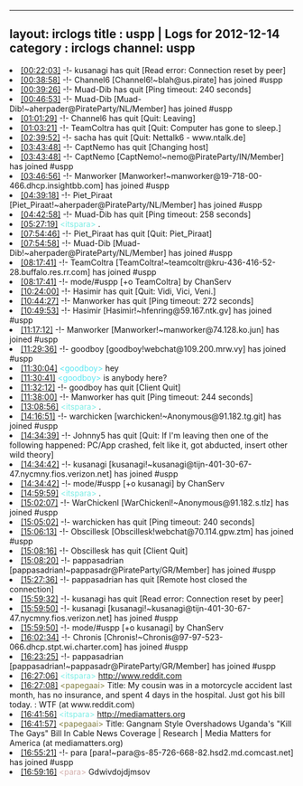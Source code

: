 
---
layout: irclogs
title : uspp | Logs for 2012-12-14
category : irclogs
channel: uspp
---
<li class="logitem"><a href="#00:22:03" name="00:22:03" class="time">[00:22:03]</a> -!- <span class="quit">kusanagi</span> has quit [Read error: Connection reset by peer] </li>
<li class="logitem"><a href="#00:38:58" name="00:38:58" class="time">[00:38:58]</a> -!- <span class="join">Channel6</span> [Channel6!~blah@us.pirate] has joined #uspp </li>
<li class="logitem"><a href="#00:39:26" name="00:39:26" class="time">[00:39:26]</a> -!- <span class="quit">Muad-Dib</span> has quit [Ping timeout: 240 seconds] </li>
<li class="logitem"><a href="#00:46:53" name="00:46:53" class="time">[00:46:53]</a> -!- <span class="join">Muad-Dib</span> [Muad-Dib!~aherpader@PirateParty/NL/Member] has joined #uspp </li>
<li class="logitem"><a href="#01:01:29" name="01:01:29" class="time">[01:01:29]</a> -!- <span class="quit">Channel6</span> has quit [Quit: Leaving] </li>
<li class="logitem"><a href="#01:03:21" name="01:03:21" class="time">[01:03:21]</a> -!- <span class="quit">TeamColtra</span> has quit [Quit: Computer has gone to sleep.] </li>
<li class="logitem"><a href="#02:39:52" name="02:39:52" class="time">[02:39:52]</a> -!- <span class="quit">sacha</span> has quit [Quit: Nettalk6 - www.ntalk.de] </li>
<li class="logitem"><a href="#03:43:48" name="03:43:48" class="time">[03:43:48]</a> -!- <span class="quit">CaptNemo</span> has quit [Changing host] </li>
<li class="logitem"><a href="#03:43:48" name="03:43:48" class="time">[03:43:48]</a> -!- <span class="join">CaptNemo</span> [CaptNemo!~nemo@PirateParty/IN/Member] has joined #uspp </li>
<li class="logitem"><a href="#03:46:56" name="03:46:56" class="time">[03:46:56]</a> -!- <span class="join">Manworker</span> [Manworker!~manworker@19-718-00-466.dhcp.insightbb.com] has joined #uspp </li>
<li class="logitem"><a href="#04:39:18" name="04:39:18" class="time">[04:39:18]</a> -!- <span class="join">Piet_Piraat</span> [Piet_Piraat!~aherpader@PirateParty/NL/Member] has joined #uspp </li>
<li class="logitem"><a href="#04:42:58" name="04:42:58" class="time">[04:42:58]</a> -!- <span class="quit">Muad-Dib</span> has quit [Ping timeout: 258 seconds] </li>
<li class="logitem"><a href="#05:27:19" name="05:27:19" class="time">[05:27:19]</a> <span class="person" style="color:#7deee6">&lt;itspara&gt;</span> . </li>
<li class="logitem"><a href="#07:54:46" name="07:54:46" class="time">[07:54:46]</a> -!- <span class="quit">Piet_Piraat</span> has quit [Quit: Piet_Piraat] </li>
<li class="logitem"><a href="#07:54:58" name="07:54:58" class="time">[07:54:58]</a> -!- <span class="join">Muad-Dib</span> [Muad-Dib!~aherpader@PirateParty/NL/Member] has joined #uspp </li>
<li class="logitem"><a href="#08:17:41" name="08:17:41" class="time">[08:17:41]</a> -!- <span class="join">TeamColtra</span> [TeamColtra!~teamcoltr@kru-436-416-52-28.buffalo.res.rr.com] has joined #uspp </li>
<li class="logitem"><a href="#08:17:41" name="08:17:41" class="time">[08:17:41]</a> -!- mode/<span class="mode">#uspp</span> [+o TeamColtra] by ChanServ </li>
<li class="logitem"><a href="#10:24:00" name="10:24:00" class="time">[10:24:00]</a> -!- <span class="quit">Hasimir</span> has quit [Quit: Vidi, Vici, Veni.] </li>
<li class="logitem"><a href="#10:44:27" name="10:44:27" class="time">[10:44:27]</a> -!- <span class="quit">Manworker</span> has quit [Ping timeout: 272 seconds] </li>
<li class="logitem"><a href="#10:49:53" name="10:49:53" class="time">[10:49:53]</a> -!- <span class="join">Hasimir</span> [Hasimir!~hfenring@59.167.ntk.gv] has joined #uspp </li>
<li class="logitem"><a href="#11:17:12" name="11:17:12" class="time">[11:17:12]</a> -!- <span class="join">Manworker</span> [Manworker!~manworker@74.128.ko.jun] has joined #uspp </li>
<li class="logitem"><a href="#11:29:36" name="11:29:36" class="time">[11:29:36]</a> -!- <span class="join">goodboy</span> [goodboy!webchat@109.200.mrw.vy] has joined #uspp </li>
<li class="logitem"><a href="#11:30:04" name="11:30:04" class="time">[11:30:04]</a> <span class="person" style="color:#57e7f2">&lt;goodboy&gt;</span> hey </li>
<li class="logitem"><a href="#11:30:41" name="11:30:41" class="time">[11:30:41]</a> <span class="person" style="color:#57e7f2">&lt;goodboy&gt;</span> is anybody here? </li>
<li class="logitem"><a href="#11:32:12" name="11:32:12" class="time">[11:32:12]</a> -!- <span class="quit">goodboy</span> has quit [Client Quit] </li>
<li class="logitem"><a href="#11:38:00" name="11:38:00" class="time">[11:38:00]</a> -!- <span class="quit">Manworker</span> has quit [Ping timeout: 244 seconds] </li>
<li class="logitem"><a href="#13:08:56" name="13:08:56" class="time">[13:08:56]</a> <span class="person" style="color:#7deee6">&lt;itspara&gt;</span> . </li>
<li class="logitem"><a href="#14:16:51" name="14:16:51" class="time">[14:16:51]</a> -!- <span class="join">warchicken</span> [warchicken!~Anonymous@91.182.tg.git] has joined #uspp </li>
<li class="logitem"><a href="#14:34:39" name="14:34:39" class="time">[14:34:39]</a> -!- <span class="quit">Johnny5</span> has quit [Quit: If I'm leaving then one of the following happened: PC/App crashed, felt like it, got abducted, insert other wild theory] </li>
<li class="logitem"><a href="#14:34:42" name="14:34:42" class="time">[14:34:42]</a> -!- <span class="join">kusanagi</span> [kusanagi!~kusanagi@tijn-401-30-67-47.nycmny.fios.verizon.net] has joined #uspp </li>
<li class="logitem"><a href="#14:34:42" name="14:34:42" class="time">[14:34:42]</a> -!- mode/<span class="mode">#uspp</span> [+o kusanagi] by ChanServ </li>
<li class="logitem"><a href="#14:59:59" name="14:59:59" class="time">[14:59:59]</a> <span class="person" style="color:#7deee6">&lt;itspara&gt;</span> . </li>
<li class="logitem"><a href="#15:02:07" name="15:02:07" class="time">[15:02:07]</a> -!- <span class="join">WarChickenl</span> [WarChickenl!~Anonymous@91.182.s.tlz] has joined #uspp </li>
<li class="logitem"><a href="#15:05:02" name="15:05:02" class="time">[15:05:02]</a> -!- <span class="quit">warchicken</span> has quit [Ping timeout: 240 seconds] </li>
<li class="logitem"><a href="#15:06:13" name="15:06:13" class="time">[15:06:13]</a> -!- <span class="join">Obscillesk</span> [Obscillesk!webchat@70.114.gpw.ztm] has joined #uspp </li>
<li class="logitem"><a href="#15:08:16" name="15:08:16" class="time">[15:08:16]</a> -!- <span class="quit">Obscillesk</span> has quit [Client Quit] </li>
<li class="logitem"><a href="#15:08:20" name="15:08:20" class="time">[15:08:20]</a> -!- <span class="join">pappasadrian</span> [pappasadrian!~pappasadr@PirateParty/GR/Member] has joined #uspp </li>
<li class="logitem"><a href="#15:27:36" name="15:27:36" class="time">[15:27:36]</a> -!- <span class="quit">pappasadrian</span> has quit [Remote host closed the connection] </li>
<li class="logitem"><a href="#15:59:32" name="15:59:32" class="time">[15:59:32]</a> -!- <span class="quit">kusanagi</span> has quit [Read error: Connection reset by peer] </li>
<li class="logitem"><a href="#15:59:50" name="15:59:50" class="time">[15:59:50]</a> -!- <span class="join">kusanagi</span> [kusanagi!~kusanagi@tijn-401-30-67-47.nycmny.fios.verizon.net] has joined #uspp </li>
<li class="logitem"><a href="#15:59:50" name="15:59:50" class="time">[15:59:50]</a> -!- mode/<span class="mode">#uspp</span> [+o kusanagi] by ChanServ </li>
<li class="logitem"><a href="#16:02:34" name="16:02:34" class="time">[16:02:34]</a> -!- <span class="join">Chronis</span> [Chronis!~Chronis@97-97-523-066.dhcp.stpt.wi.charter.com] has joined #uspp </li>
<li class="logitem"><a href="#16:23:25" name="16:23:25" class="time">[16:23:25]</a> -!- <span class="join">pappasadrian</span> [pappasadrian!~pappasadr@PirateParty/GR/Member] has joined #uspp </li>
<li class="logitem"><a href="#16:27:06" name="16:27:06" class="time">[16:27:06]</a> <span class="person" style="color:#7deee6">&lt;itspara&gt;</span> <a href="http://www.reddit.com/r/WTF/comments/14ulm3/my_cousin_was_in_a_motorcycle_accident_last_month/" target="_blank">http://www.reddit.com</a> </li>
<li class="logitem"><a href="#16:27:08" name="16:27:08" class="time">[16:27:08]</a> <span class="person" style="color:#817e41">&lt;papegaai&gt;</span> Title: My cousin was in a motorcycle accident last month, has no insurance, and spent 4 days in the hospital. Just got his bill today. : WTF (at www.reddit.com) </li>
<li class="logitem"><a href="#16:41:56" name="16:41:56" class="time">[16:41:56]</a> <span class="person" style="color:#7deee6">&lt;itspara&gt;</span> <a href="http://mediamatters.org/research/2012/12/12/gangnam-style-overshadows-ugandas-kill-the-gays/191814" target="_blank">http://mediamatters.org</a> </li>
<li class="logitem"><a href="#16:41:57" name="16:41:57" class="time">[16:41:57]</a> <span class="person" style="color:#817e41">&lt;papegaai&gt;</span> Title: Gangnam Style Overshadows Uganda's "Kill The Gays" Bill In Cable News Coverage | Research | Media Matters for America (at mediamatters.org) </li>
<li class="logitem"><a href="#16:55:21" name="16:55:21" class="time">[16:55:21]</a> -!- <span class="join">para</span> [para!~para@s-85-726-668-82.hsd2.md.comcast.net] has joined #uspp </li>
<li class="logitem"><a href="#16:59:16" name="16:59:16" class="time">[16:59:16]</a> <span class="person" style="color:#d3afac">&lt;para&gt;</span> Gdwivdojdjmsov </li>


